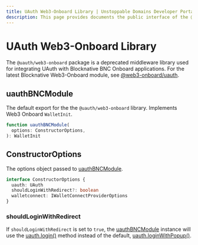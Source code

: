 ```yaml
---
title: UAuth Web3-Onboard Library | Unstoppable Domains Developer Portal
description: This page provides documents the public interface of the @uauth/web3-onboard middleware library.
---
```


# UAuth Web3-Onboard Library

The `@uauth/web3-onboard` package is a deprecated middleware library used for integrating UAuth with Blocknative BNC Onboard applications. For the latest Blocknative Web3-Onboard module, see [@web3-onboard/uauth](../web3-onboard-uauth).

## uauthBNCModule

The default export for the the `@uauth/web3-onboard` library. Implements Web3 Onboard `WalletInit`.

```typescript
function uauthBNCModule(
  options: ConstructorOptions,
): WalletInit
```

## ConstructorOptions

The options object passed to [uauthBNCModule](#uauthbncmodule).

```typescript
interface ConstructorOptions {
  uauth: UAuth
  shouldLoginWithRedirect?: boolean
  walletconnect: IWalletConnectProviderOptions
}
```

### shouldLoginWithRedirect

If `shouldLoginWithRedirect` is set to `true`, the [uauthBNCModule](#uauthbncmodule) instance will use the [uauth.login()](../uauth-js#login) method instead of the default, [uauth.loginWithPopup()](../uauth-js#loginwithpopup).
